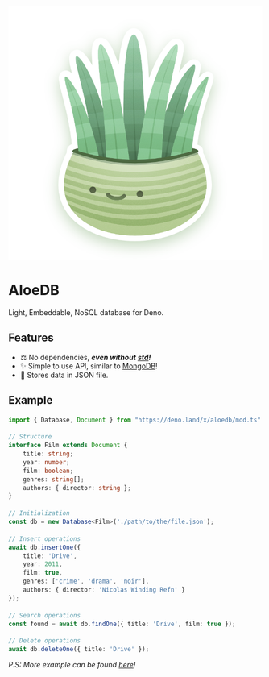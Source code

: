![Logo](https://raw.githubusercontent.com/Kirlovon/AloeDB/master/other/head.png)

# AloeDB
Light, Embeddable, NoSQL database for Deno.

## Features
* ⚖ No dependencies, ___even without [std](https://deno.land/std)!___
* ✨ Simple to use API, similar to [MongoDB](https://www.mongodb.com/)!
* 📁 Stores data in JSON file.

## Example
```typescript
import { Database, Document } from "https://deno.land/x/aloedb/mod.ts"

// Structure
interface Film extends Document {
    title: string;
    year: number;
    film: boolean;
    genres: string[];
    authors: { director: string };
}

// Initialization
const db = new Database<Film>('./path/to/the/file.json');

// Insert operations
await db.insertOne({ 
    title: 'Drive', 
    year: 2011,
    film: true,
    genres: ['crime', 'drama', 'noir'],
    authors: { director: 'Nicolas Winding Refn' }
});

// Search operations
const found = await db.findOne({ title: 'Drive', film: true });

// Delete operations
await db.deleteOne({ title: 'Drive' });
```
_P.S: More example can be found [here]()!_